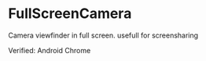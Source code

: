 # FullScreenCamera
Camera viewfinder in full screen.
usefull for screensharing

Verified: Android Chrome
